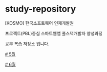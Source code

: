 # study-repository

[KOSMO] 한국소프트웨어 인재개발원

프로젝트(PBL)중심 스마트웹앱 풀스택개발자 양성과정

공부 복습 저장소 입니다.

[# 5월](https://github.com/SungWoo0315/study-repository/tree/main/5)

[# 6월](https://github.com/SungWoo0315/study-repository/tree/main/6)
